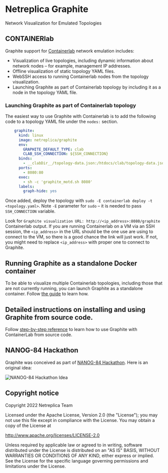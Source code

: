 # Netreplica Graphite
Network Visualization for Emulated Topologies

## CONTAINERlab

Graphite support for [Containerlab](https://containerlab.dev/) network emulation includes:

* Visualization of live topologies, including dynamic information about network nodes – for example, management IP addresses.
* Offline visualization of static topology YAML files.
* WebSSH access to running Containerlab nodes from the topology visualization.
* Launching Graphite as part of Containerlab topology by including it as a node in the topology YAML file.

### Launching Graphite as part of Containerlab topology

The easiest way to use Graphite with Containerlab is to add the following code to a topology YAML file under the `nodes:` section.

```Yaml
    graphite:
      kind: linux
      image: netreplica/graphite
      env:
        GRAPHITE_DEFAULT_TYPE: clab
        CLAB_SSH_CONNECTION: ${SSH_CONNECTION}
      binds:
        - __clabDir__/topology-data.json:/htdocs/clab/topology-data.json:ro
      ports:
        - 8080:80
      exec:
        - sh -c 'graphite_motd.sh 8080'
      labels:
        graph-hide: yes
````

Once added, deploy the topology with `sudo -E containerlab deploy -t <topology.yaml>`. Note `-E` parameter for `sudo` – it is needed to pass `SSH_CONNECTION` variable.

Look for `Graphite visualization URL: http://<ip_address>:8080/graphite` Containerlab output. If you are running Containerlab on a VM via an SSH session, the `<ip_address>` in the URL should be the one use are using to connect to the VM, so there is a good chance the link will just work. If not, you might need to replace `<ip_address>` with proper one to connect to Graphite.

## Running Graphite as a standalone Docker container

To be able to visualize multiple Containerlab topologies, including those that are not currently running, you can launch Graphite as a standalone container. Follow [the guide](docs/DOCKER.md) to learn how.

## Detailed instructions on installing and using Graphite from source code.

Follow [step-by-step reference](docs/CONTAINERLAB.md) to learn how to use Graphite with ContainerLab from source code.

## NANOG-84 Hackathon

Graphite was conceived as part of [NANOG-84 Hackathon](https://www.nanog.org/events/nanog-84-hackathon/). Here is an original idea:

![NANOG-84 Hackathon Idea](images/clab-graphite.png)

## Copyright notice

Copyright 2022 Netreplica Team

Licensed under the Apache License, Version 2.0 (the "License");
you may not use this file except in compliance with the License.
You may obtain a copy of the License at

   http://www.apache.org/licenses/LICENSE-2.0

Unless required by applicable law or agreed to in writing, software
distributed under the License is distributed on an "AS IS" BASIS,
WITHOUT WARRANTIES OR CONDITIONS OF ANY KIND, either express or implied.
See the License for the specific language governing permissions and
limitations under the License.
